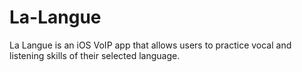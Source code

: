 # La-Langue

La Langue is an iOS VoIP app that allows users to practice vocal and listening skills of their selected language.
